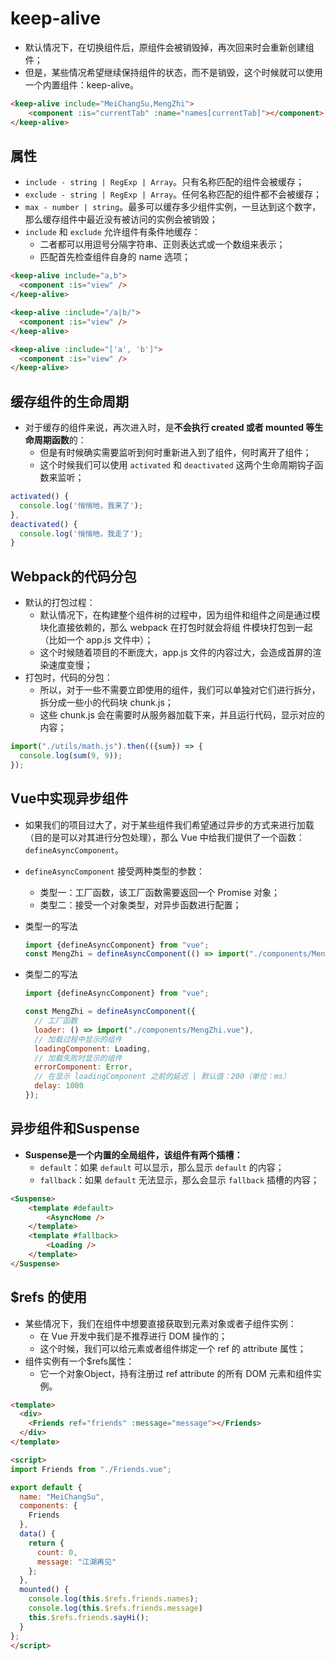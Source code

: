 # keep-alive

* 默认情况下，在切换组件后，原组件会被销毁掉，再次回来时会重新创建组件；
* 但是，某些情况希望继续保持组件的状态，而不是销毁，这个时候就可以使用一个内置组件：keep-alive。

```html
<keep-alive include="MeiChangSu,MengZhi">
    <component :is="currentTab" :name="names[currentTab]"></component>
</keep-alive>
```

## 属性

* `include - string | RegExp | Array`。只有名称匹配的组件会被缓存；
* `exclude - string | RegExp | Array`。任何名称匹配的组件都不会被缓存；
* `max - number | string`。最多可以缓存多少组件实例，一旦达到这个数字，那么缓存组件中最近没有被访问的实例会被销毁；
* `include` 和 `exclude` 允许组件有条件地缓存：
  * 二者都可以用逗号分隔字符串、正则表达式或一个数组来表示；
  * 匹配首先检查组件自身的 name 选项；

```html
<keep-alive include="a,b">
  <component :is="view" />
</keep-alive>

<keep-alive :include="/a|b/">
  <component :is="view" />
</keep-alive>

<keep-alive :include="['a', 'b']">
  <component :is="view" />
</keep-alive>
```

## 缓存组件的生命周期

* 对于缓存的组件来说，再次进入时，是**不会执行 created 或者 mounted 等生命周期函数**的： 
  * 但是有时候确实需要监听到何时重新进入到了组件，何时离开了组件； 
  * 这个时候我们可以使用 `activated` 和 `deactivated` 这两个生命周期钩子函数来监听；

```js
activated() {
  console.log('悄悄地，我来了');
},
deactivated() {
  console.log('悄悄地，我走了');
}
```

## Webpack的代码分包

* 默认的打包过程：
  * 默认情况下，在构建整个组件树的过程中，因为组件和组件之间是通过模块化直接依赖的，那么 webpack 在打包时就会将组
    件模块打包到一起（比如一个 app.js 文件中）；
  * 这个时候随着项目的不断庞大，app.js 文件的内容过大，会造成首屏的渲染速度变慢；
* 打包时，代码的分包：
  * 所以，对于一些不需要立即使用的组件，我们可以单独对它们进行拆分，拆分成一些小的代码块 chunk.js；
  * 这些 chunk.js 会在需要时从服务器加载下来，并且运行代码，显示对应的内容；

```js
import("./utils/math.js").then(({sum}) => {
  console.log(sum(9, 9));
});
```

## Vue中实现异步组件

* 如果我们的项目过大了，对于某些组件我们希望通过异步的方式来进行加载（目的是可以对其进行分包处理），那么 Vue 中给我们提供了一个函数：`defineAsyncComponent`。
* `defineAsyncComponent` 接受两种类型的参数：
  * 类型一：工厂函数，该工厂函数需要返回一个 Promise 对象；
  * 类型二：接受一个对象类型，对异步函数进行配置；

* 类型一的写法

  ```js
  import {defineAsyncComponent} from "vue";
  const MengZhi = defineAsyncComponent(() => import("./components/MengZhi.vue"))
  ```

* 类型二的写法

  ```js
  import {defineAsyncComponent} from "vue";
  
  const MengZhi = defineAsyncComponent({
    // 工厂函数
    loader: () => import("./components/MengZhi.vue"),
    // 加载过程中显示的组件
    loadingComponent: Loading,
    // 加载失败时显示的组件
    errorComponent: Error,
    // 在显示 loadingComponent 之前的延迟 | 默认值：200（单位：ms）
    delay: 1000
  });
  ```

## 异步组件和Suspense

* **Suspense是一个内置的全局组件，该组件有两个插槽：** 
  * `default`：如果 `default` 可以显示，那么显示 `default` 的内容； 
  * `fallback`：如果 `default` 无法显示，那么会显示 `fallback` 插槽的内容；

```html
<Suspense>
    <template #default>
        <AsyncHome />
    </template>
    <template #fallback>
        <Loading />
    </template>
</Suspense>
```

## $refs 的使用

* 某些情况下，我们在组件中想要直接获取到元素对象或者子组件实例：
  * 在 Vue 开发中我们是不推荐进行 DOM 操作的；
  * 这个时候，我们可以给元素或者组件绑定一个 ref 的 attribute 属性；
* 组件实例有一个$refs属性：
  * 它一个对象Object，持有注册过 ref attribute 的所有 DOM 元素和组件实例。

```html
<template>
  <div>
    <Friends ref="friends" :message="message"></Friends>
  </div>
</template>

<script>
import Friends from "./Friends.vue";

export default {
  name: "MeiChangSu",
  components: {
    Friends
  },
  data() {
    return {
      count: 0,
      message: "江湖再见"
    };
  },
  mounted() {
    console.log(this.$refs.friends.names);
    console.log(this.$refs.friends.message)
    this.$refs.friends.sayHi();
  }
};
</script>
```
























